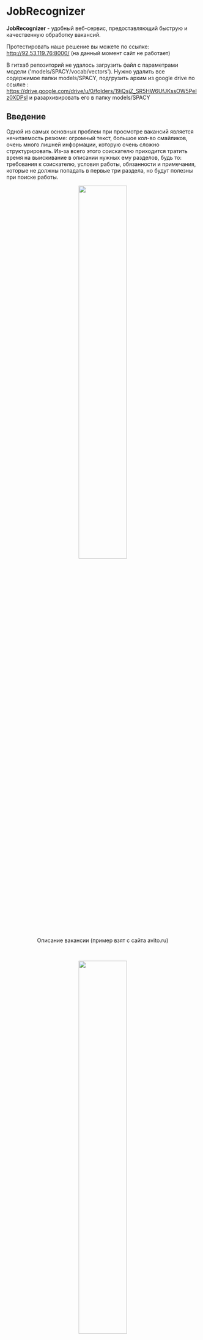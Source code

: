 # JobRecognizer

**JobRecognizer** - удобный веб-сервис, предоставляющий быструю и качественную обработку вакансий. <br>

Протестировать наше решение вы можете по ссылке: http://92.53.119.76:8000/ (на данный момент сайт не работает)

В гитхаб репозиторий не удалось загрузить файл с параметрами модели ('models/SPACY/vocab/vectors'). Нужно удалить все содержимое папки models/SPACY, подгрузить архим из google drive по ссылке : https://drive.google.com/drive/u/0/folders/19iQsjZ_SR5HW6UfJKssOW5PeIz0XDPsI и разархивировать его в папку models/SPACY
## Введение
Одной из самых основных проблем при просмотре вакансий является нечитаемость резюме: огромный текст, большое кол-во смайликов, очень много лишней информации, которую очень сложно структурировать. Из-за всего этого соискателю приходится тратить время на выискивание в описании нужных ему разделов, будь то: требования к соискателю, условия работы, обязанности и примечания, которые не должны попадать в первые три раздела, но будут полезны при поиске работы. 




<p align="center" width="100%">
    <img width="50%" src="https://github.com/sasniy/JobRecognizer/assets/54496303/b97a4862-de94-4cfe-b3fe-58f834a5f5d4">
    
</p>
                                      
<p align="center">
  Описание вакансии (пример взят с сайта avito.ru)
</p>
<br>
<p align="center" width="100%">
    <img width="50%" src="https://github.com/sasniy/JobRecognizer/assets/54496303/5bbe696d-7752-4b14-b9d0-de3ecec4b02b">
    
</p>


Наш сервис будет полезен всякому, кто желает сэкономить свое время, удобный и понятный интерфейс стремится помочь соискателям при поиске работы.

## Использование

Наш сервис в первую очередь ориенторован на формат excel - excel. Вы загружаете на сервер excel файл в котором должна быть столбец с описанием вакансии ('responsibilities' или 'description'), после чего можно скачать измененный датасет с новыми полями (Требования, условия, обязанности и примечания). Скачивание и предобработка данных займет какое-то время (на train датасет потребовалось около минуты).

Вы также можете попробовать формат text - table. В поле ввода текста можно ввести любой текст или нажать на кнопку "Пример", который возьмет шаблон данных. После чего в поле вывода текста появятся все найденные разделы.
<p align="center" width="120%">
    <img width="50%" src="https://github.com/sasniy/JobRecognizer/assets/54496303/dbf48522-0bc4-4ce0-9024-0be073670c0c">
</p>
<p align="center">
  Пример работы сайта
</p>

## Обучение, метрики, валидация, разметка

В качестве baseline модели была использована предобученная модель для распознования именнованных сущностей с библиотеки spacy. Полная предобработка данных, обучение и валидацию модели можно посмотреть в папке notebooks (файл model.ipynb). Сама модель находится в папке models.

В ходе исследования нашей задачи была отмечена плохая разметка данных(некоторые разделы выделялись неправильно или не до конца, половина полей вообще отсутствовала, либо перекрывалась другой, из-зз чего были проблемы с обучением). В связи с этим было решено самостоятельно вручную переразметить датасет(Оригинальный и переразмеченный датасеты находятся в папке data)

Валидация и проверка нашего решения осуществлялась с помощью нескольких метрик, таких как косинусное расстояние, macro f1 и расстояние Жаккара,полное исследование доступно в ноутбуке scores.ipynb (папка notebooks)

После обучения наша модель была протестирована на валидирующей выборке и на train датасете (новый файл находится в data/model_train.xlsx)

